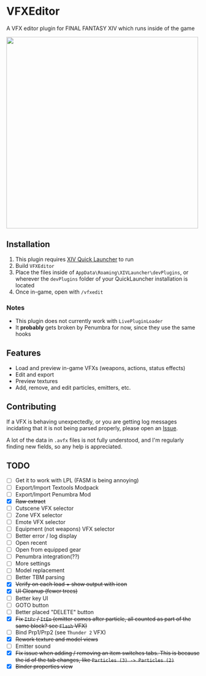 # VFXEditor
A VFX editor plugin for FINAL FANTASY XIV which runs inside of the game

<img align="center" src="docs/aspbene_akhrai.png" width="500px">

## Installation
1. This plugin requires [XIV Quick Launcher](https://github.com/goatcorp/FFXIVQuickLauncher) to run
2. Build `VFXEditor`
3. Place the files inside of `AppData\Roaming\XIVLauncher\devPlugins`, or wherever the `devPlugins` folder of your QuickLauncher installation is located
4. Once in-game, open with `/vfxedit`

### Notes
* This plugin does not currently work with `LivePluginLoader`
* It **probably** gets broken by Penumbra for now, since they use the same hooks

## Features
* Load and preview in-game VFXs (weapons, actions, status effects)
* Edit and export
* Preview textures
* Add, remove, and edit particles, emitters, etc.

## Contributing
If a VFX is behaving unexpectedly, or you are getting log messages incidating that it is not being parsed properly, please open an [Issue](https://github.com/mkaminsky11/Dalamud-VFXEditor/issues).

A lot of the data in `.avfx` files is not fully understood, and I'm regularly finding new fields, so any help is appreciated.

## TODO
- [ ] Get it to work with LPL (FASM is being annoying)
- [ ] Export/Import Textools Modpack
- [ ] Export/Import  Penumbra Mod
- [x] ~~Raw extract~~
- [ ] Cutscene VFX selector
- [ ] Zone VFX selector
- [ ] Emote VFX selector
- [ ] Equipment (not weapons) VFX selector
- [ ] Better error / log display
- [ ] Open recent
- [ ] Open from equipped gear
- [ ] Penumbra integration(??)
- [ ] More settings
- [ ] Model replacement
- [ ] Better TBM parsing
- [x] ~~Verify on each load + show output with icon~~
- [x] ~~UI Cleanup (fewer trees)~~
- [ ] Better key UI
- [ ] GOTO button
- [ ] Better placed "DELETE" button
- [x] ~~Fix `ItPr` / `ItEm` (emitter comes after particle, all counted as part of the same block? see `Flash` VFX)~~
- [ ] Bind Prp1/Prp2 (see `Thunder 2` VFX)
- [x] ~~Rework texture and model views~~
- [ ] Emitter sound
- [x] ~~Fix issue when adding / removing an item switches tabs. This is because the id of the tab changes, like `Particles (3) -> Particles (2)`~~
- [x] ~~Binder properties view~~